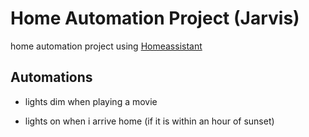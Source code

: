 # Home Automation Project (Jarvis)
home automation project using <a href="https://github.com/home-assistant/home-assistant">Homeassistant</a>

## Automations

* lights dim when playing a movie

* lights on when i arrive home (if it is within an hour of sunset)
